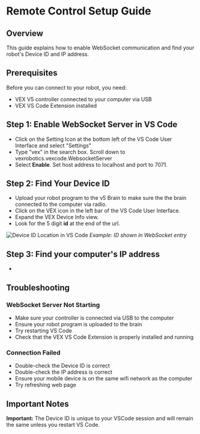 # Remote Control Setup Guide

## Overview

This guide explains how to enable WebSocket communication and find your robot's Device ID and IP address.

## Prerequisites

Before you can connect to your robot, you need:

- VEX V5 controller connected to your computer via USB
- VEX VS Code Extension installed

## Step 1: Enable WebSocket Server in VS Code

- Click on the Setting Icon at the bottom left of the VS Code User Interface and select "Settings"
- Type "vex" in the search box. Scroll down to vexrobotics.vexcode.WebsocketServer
- Select **Enable**. Set host address to localhost and port to 7071.

## Step 2: Find Your Device ID
- Upload your robot program to the v5 Brain to make sure the the brain connected to the computer via radio.
- Click on the VEX icon in the left bar of the VS Code User Interface.
- Expand the VEX Device Info view.
- Look for the 5 digit **id** at the end of the url.

![Device ID Location in VS Code](img/device_id.png)
*Example: ID shown in WebSocket entry*

## Step 3: Find your computer's IP address
- 

## Troubleshooting

### WebSocket Server Not Starting
- Make sure your controller is connected via USB to the computer
- Ensure your robot program is uploaded to the brain
- Try restarting VS Code
- Check that the VEX VS Code Extension is properly installed and running

### Connection Failed
- Double-check the Device ID is correct
- Double-check the IP address is correct
- Ensure your mobile device is on the same wifi network as the computer
- Try refreshing web page

## Important Notes

**Important:**  The Device ID is unique to your VSCode session and will remain the same unless you restart VS Code.
